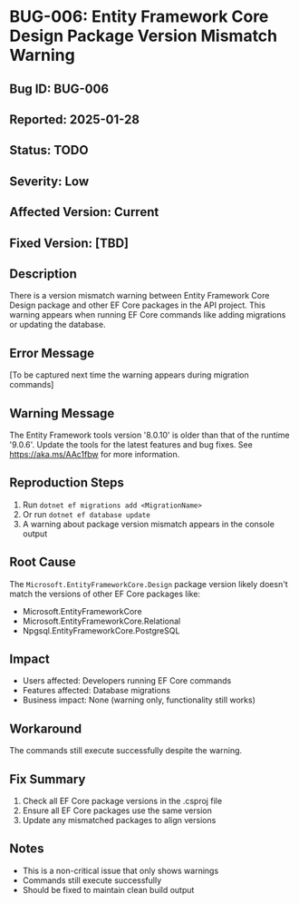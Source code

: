 # BUG-006: Entity Framework Core Design Package Version Mismatch Warning

## Bug ID: BUG-006
## Reported: 2025-01-28
## Status: TODO
## Severity: Low
## Affected Version: Current
## Fixed Version: [TBD]

## Description
There is a version mismatch warning between Entity Framework Core Design package and other EF Core packages in the API project. This warning appears when running EF Core commands like adding migrations or updating the database.

## Error Message
[To be captured next time the warning appears during migration commands]

## Warning Message
The Entity Framework tools version '8.0.10' is older than that of the runtime '9.0.6'. Update the tools for the latest features and bug fixes. See https://aka.ms/AAc1fbw for more information.

## Reproduction Steps
1. Run `dotnet ef migrations add <MigrationName>`
2. Or run `dotnet ef database update`
3. A warning about package version mismatch appears in the console output

## Root Cause
The `Microsoft.EntityFrameworkCore.Design` package version likely doesn't match the versions of other EF Core packages like:
- Microsoft.EntityFrameworkCore
- Microsoft.EntityFrameworkCore.Relational
- Npgsql.EntityFrameworkCore.PostgreSQL

## Impact
- Users affected: Developers running EF Core commands
- Features affected: Database migrations
- Business impact: None (warning only, functionality still works)

## Workaround
The commands still execute successfully despite the warning.

## Fix Summary
1. Check all EF Core package versions in the .csproj file
2. Ensure all EF Core packages use the same version
3. Update any mismatched packages to align versions

## Notes
- This is a non-critical issue that only shows warnings
- Commands still execute successfully
- Should be fixed to maintain clean build output